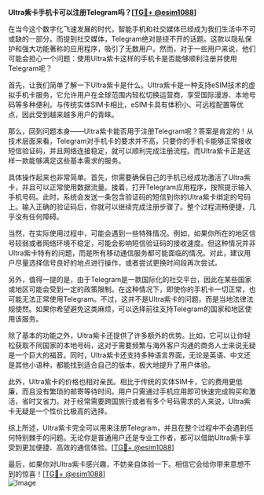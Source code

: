 **Ultra紫卡手机卡可以注册Telegram吗？[[TG💪+ @esim1088](https://t.me/s/esim1088)]**

在当今这个数字化飞速发展的时代，智能手机和社交媒体已经成为我们生活中不可或缺的一部分。而提到社交媒体，Telegram绝对是绕不开的话题。这款以隐私保护和强大功能著称的应用程序，吸引了无数用户。然而，对于一些用户来说，他们可能会担心一个问题：使用Ultra紫卡这样的手机卡是否能够顺利注册并使用Telegram呢？

首先，让我们简单了解一下Ultra紫卡是什么。Ultra紫卡是一种支持eSIM技术的虚拟手机卡服务，它允许用户在全球范围内轻松切换运营商，享受国际漫游、本地号码等多种便利。与传统实体SIM卡相比，eSIM卡具有体积小、可远程配置等优点，因此受到越来越多用户的青睐。

那么，回到问题本身——Ultra紫卡能否用于注册Telegram呢？答案是肯定的！从技术层面来看，Telegram对手机卡的要求并不高，只要你的手机卡能够正常接收短信验证码，并且网络连接稳定，就可以顺利完成注册流程。而Ultra紫卡正是这样一款能够满足这些基本需求的服务。

具体操作起来也非常简单。首先，你需要确保自己的手机已经成功激活了Ultra紫卡，并且可以正常使用数据流量。接着，打开Telegram应用程序，按照提示输入手机号码。此时，系统会发送一条包含验证码的短信到你的Ultra紫卡绑定的号码上。输入正确的验证码后，你就可以继续完成注册步骤了。整个过程流畅便捷，几乎没有任何障碍。

当然，在实际使用过程中，可能会遇到一些特殊情况。例如，如果你所在的地区信号较弱或者网络环境不稳定，可能会影响短信验证码的接收速度。但这种情况并非Ultra紫卡特有的问题，而是所有移动通信服务都可能面临的情况。对此，建议用户尽量选择信号良好的地点进行操作，或者尝试更换时间段再次尝试。

另外，值得一提的是，由于Telegram是一款国际化的社交平台，因此在某些国家或地区可能会受到一定的政策限制。在这种情况下，即使你的手机卡一切正常，也可能无法正常使用Telegram。不过，这并不是Ultra紫卡的问题，而是当地法律法规使然。如果你希望避免这类麻烦，可以选择前往支持Telegram的国家和地区使用该服务。

除了基本的功能之外，Ultra紫卡还提供了许多额外的优势。比如，它可以让你轻松获取不同国家的本地号码，这对于需要频繁与海外客户沟通的商务人士来说无疑是一个巨大的福音。同时，Ultra紫卡还支持多种语言界面，无论是英语、中文还是其他小语种，都能找到适合自己的版本，极大地提升了用户体验。

此外，Ultra紫卡的价格也相对亲民。相比于传统的实体SIM卡，它的费用更低廉，而且没有繁琐的邮寄等待时间。用户只需通过手机应用即可快速完成购买和激活，省时又省力。对于经常需要跨国旅行或者有多个号码需求的人来说，Ultra紫卡无疑是一个性价比极高的选择。

综上所述，Ultra紫卡完全可以用来注册Telegram，并且在整个过程中不会遇到任何特别棘手的问题。无论你是普通用户还是专业工作者，都可以借助Ultra紫卡享受到更加便捷、高效的通信体验。[[TG💪+ @esim1088](https://t.me/s/esim1088)]

最后，如果你对Ultra紫卡感兴趣，不妨亲自体验一下。相信它会给你带来意想不到的惊喜！[[TG💪+ @esim1088](https://t.me/s/esim1088)]  
![Image](https://i.postimg.cc/4NQfJmqS/Snipaste-2025-05-13-00-14-12.png)